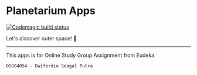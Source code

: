 # Planetarium Apps
[![Codemagic build status](https://api.codemagic.io/apps/5cfd1a30082482000c4d84ed/5cfd1a30082482000c4d84ec/status_badge.svg)](https://codemagic.io/apps/5cfd1a30082482000c4d84ed/5cfd1a30082482000c4d84ec/latest_build)

Let's discover outer space! :stars:

---
This apps is for Online Study Group Assignment from Eudeka

```
OSG04054 - Dwiferdio Seagal Putra
```
